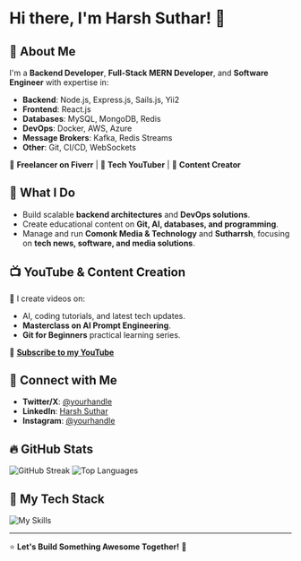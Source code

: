 # Hi there, I'm Harsh Suthar! 👋

## 🚀 About Me
I'm a **Backend Developer**, **Full-Stack MERN Developer**, and **Software Engineer** with expertise in:
- **Backend**: Node.js, Express.js, Sails.js, Yii2
- **Frontend**: React.js
- **Databases**: MySQL, MongoDB, Redis
- **DevOps**: Docker, AWS, Azure
- **Message Brokers**: Kafka, Redis Streams
- **Other**: Git, CI/CD, WebSockets

📌 **Freelancer on Fiverr** | 🎥 **Tech YouTuber** | 📝 **Content Creator**

## 🎯 What I Do
- Build scalable **backend architectures** and **DevOps solutions**.
- Create educational content on **Git, AI, databases, and programming**.
- Manage and run **Comonk Media & Technology** and **Sutharrsh**, focusing on **tech news, software, and media solutions**.

## 📺 YouTube & Content Creation
🎥 I create videos on:
- AI, coding tutorials, and latest tech updates.
- **Masterclass on AI Prompt Engineering**.
- **Git for Beginners** practical learning series.

🔗 **[Subscribe to my YouTube](https://youtube.com/yourchannel)**

## 📡 Connect with Me
- **Twitter/X**: [@yourhandle](https://twitter.com/yourhandle)
- **LinkedIn**: [Harsh Suthar](https://linkedin.com/in/yourprofile)
- **Instagram**: [@yourhandle](https://instagram.com/yourhandle)

## 🔥 GitHub Stats
![GitHub Streak](https://github-readme-streak-stats.herokuapp.com/?user=theharshsuthar&theme=tokyonight)
![Top Languages](https://github-readme-stats.vercel.app/api/top-langs/?username=theharshsuthar&layout=compact&theme=tokyonight)

## 🚀 My Tech Stack
![My Skills](https://skillicons.dev/icons?i=nodejs,express,react,redis,mysql,mongodb,docker,aws,azure,git,github,kafka)

---
⭐ **Let's Build Something Awesome Together!** 🚀
